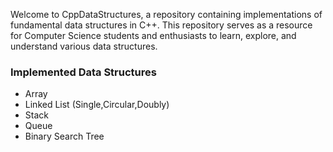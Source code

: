 
Welcome to CppDataStructures, a repository containing implementations of fundamental data structures in C++.
This repository serves as a resource for Computer Science students and enthusiasts to learn, explore, and understand various data structures.

### Implemented Data Structures

- Array
- Linked List (Single,Circular,Doubly)
- Stack
- Queue
- Binary Search Tree

